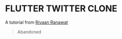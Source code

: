 # FLUTTER TWITTER CLONE

A tutorial from [Rivaan Ranawat](https://youtu.be/XnxZLhtkFeg)

> Abandoned
